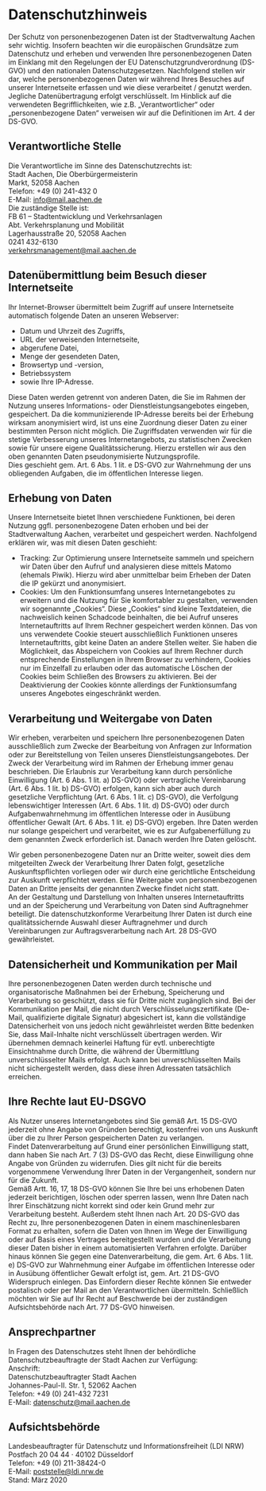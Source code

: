 # Datenschutzhinweis

Der Schutz von personenbezogenen Daten ist der Stadtverwaltung Aachen sehr wichtig. Insofern beachten wir die europäischen Grundsätze zum Datenschutz und erheben und verwenden Ihre personenbezogenen Daten im Einklang mit den Regelungen der EU Datenschutzgrundverordnung (DS-GVO) und den nationalen Datenschutzgesetzen. Nachfolgend stellen wir dar, welche personenbezogenen Daten wir während Ihres Besuches auf unserer Internetseite erfassen und wie diese verarbeitet / genutzt werden. Jegliche Datenübertragung erfolgt verschlüsselt.
Im Hinblick auf die verwendeten Begrifflichkeiten, wie z.B. „Verantwortlicher“ oder „personenbezogene Daten“ verweisen wir auf die Definitionen im Art. 4 der DS-GVO.

## Verantwortliche Stelle

Die Verantwortliche im Sinne des Datenschutzrechts ist:<br />
Stadt Aachen, Die Oberbürgermeisterin<br />
Markt, 52058 Aachen<br />
Telefon: +49 (0) 241-432 0<br />
E-Mail: [info@mail.aachen.de](mailto:info@mail.aachen.de)<br />
Die zuständige Stelle ist:<br />
FB 61 – Stadtentwicklung und Verkehrsanlagen<br />
Abt. Verkehrsplanung und Mobilität<br />
Lagerhausstraße 20, 52058 Aachen<br />
0241 432-6130<br />
[verkehrsmanagement@mail.aachen.de](mailto:verkehrsmanagement@mail.aachen.de)

## Datenübermittlung beim Besuch dieser Internetseite

Ihr Internet-Browser übermittelt beim Zugriff auf unsere Internetseite automatisch folgende Daten an unseren Webserver:

- Datum und Uhrzeit des Zugriffs,
- URL der verweisenden Internetseite,
- abgerufene Datei,
- Menge der gesendeten Daten,
- Browsertyp und -version,
- Betriebssystem
- sowie Ihre IP-Adresse.

Diese Daten werden getrennt von anderen Daten, die Sie im Rahmen der Nutzung unseres Informations- oder Dienstleistungsangebotes eingeben, gespeichert. Da die kommunizierende IP-Adresse bereits bei der Erhebung wirksam anonymisiert wird, ist uns eine Zuordnung dieser Daten zu einer bestimmten Person nicht möglich. Die Zugriffsdaten verwenden wir für die stetige Verbesserung unseres Internetangebots, zu statistischen Zwecken sowie für unsere eigene Qualitätssicherung. Hierzu erstellen wir aus den oben genannten Daten pseudonymisierte Nutzungsprofile.<br />
Dies geschieht gem. Art. 6 Abs. 1 lit. e DS-GVO zur Wahrnehmung der uns obliegenden Aufgaben, die im öffentlichen Interesse liegen.

## Erhebung von Daten

Unsere Internetseite bietet Ihnen verschiedene Funktionen, bei deren Nutzung ggfl. personenbezogene Daten erhoben und bei der Stadtverwaltung Aachen, verarbeitet und gespeichert werden. Nachfolgend erklären wir, was mit diesen Daten geschieht:

- Tracking: Zur Optimierung unsere Internetseite sammeln und speichern wir Daten über den Aufruf und analysieren diese mittels Matomo (ehemals Piwik). Hierzu wird aber unmittelbar beim Erheben der Daten die IP gekürzt und anonymisiert.
- Cookies: Um den Funktionsumfang unseres Internetangebotes zu erweitern und die Nutzung für Sie komfortabler zu gestalten, verwenden wir sogenannte „Cookies“. Diese „Cookies“ sind kleine Textdateien, die nachweislich keinen Schadcode beinhalten, die bei Aufruf unseres Internetauftritts auf Ihrem Rechner gespeichert werden können. Das von uns verwendete Cookie steuert ausschließlich Funktionen unseres Internetauftritts, gibt keine Daten an andere Stellen weiter. Sie haben die Möglichkeit, das Abspeichern von Cookies auf Ihrem Rechner durch entsprechende Einstellungen in Ihrem Browser zu verhindern, Cookies nur im Einzelfall zu erlauben oder das automatische Löschen der Cookies beim Schließen des Browsers zu aktivieren. Bei der Deaktivierung der Cookies könnte allerdings der Funktionsumfang unseres Angebotes eingeschränkt werden.

## Verarbeitung und Weitergabe von Daten

Wir erheben, verarbeiten und speichern Ihre personenbezogenen Daten ausschließlich zum Zwecke der Bearbeitung von Anfragen zur Information oder zur Bereitstellung von Teilen unseres Dienstleistungsangebotes. Der Zweck der Verarbeitung wird im Rahmen der Erhebung immer genau beschrieben. Die Erlaubnis zur Verarbeitung kann durch persönliche Einwilligung (Art. 6 Abs. 1 lit. a) DS-GVO) oder vertragliche Vereinbarung (Art. 6 Abs. 1 lit. b) DS-GVO) erfolgen, kann sich aber auch durch gesetzliche Verpflichtung (Art. 6 Abs. 1 lit. c) DS-GVO), die Verfolgung lebenswichtiger Interessen (Art. 6 Abs. 1 lit. d) DS-GVO) oder durch Aufgabenwahrnehmung im öffentlichen Interesse oder in Ausübung öffentlicher Gewalt (Art. 6 Abs. 1 lit. e) DS-GVO) ergeben. Ihre Daten werden nur solange gespeichert und verarbeitet, wie es zur Aufgabenerfüllung zu dem genannten Zweck erforderlich ist. Danach werden Ihre Daten gelöscht.

Wir geben personenbezogene Daten nur an Dritte weiter, soweit dies dem mitgeteilten Zweck der Verarbeitung Ihrer Daten folgt, gesetzliche Auskunftspflichten vorliegen oder wir durch eine gerichtliche Entscheidung zur Auskunft verpflichtet werden. Eine Weitergabe von personenbezogenen Daten an Dritte jenseits der genannten Zwecke findet nicht statt.<br />
An der Gestaltung und Darstellung von Inhalten unseres Internetauftritts und an der Speicherung und Verarbeitung von Daten sind Auftragnehmer beteiligt. Die datenschutzkonforme Verarbeitung Ihrer Daten ist durch eine qualitätssichernde Auswahl dieser Auftragnehmer und durch Vereinbarungen zur Auftragsverarbeitung nach Art. 28 DS-GVO gewährleistet.

## Datensicherheit und Kommunikation per Mail

Ihre personenbezogenen Daten werden durch technische und organisatorische Maßnahmen bei der Erhebung, Speicherung und Verarbeitung so geschützt, dass sie für Dritte nicht zugänglich sind. Bei der Kommunikation per Mail, die nicht durch Verschlüsselungszertifikate (De-Mail, qualifizierte digitale Signatur) abgesichert ist, kann die vollständige Datensicherheit von uns jedoch nicht gewährleistet werden Bitte bedenken Sie, dass Mail-Inhalte nicht verschlüsselt übertragen werden. Wir übernehmen demnach keinerlei Haftung für evtl. unberechtigte Einsichtnahme durch Dritte, die während der Übermittlung unverschlüsselter Mails erfolgt. Auch kann bei unverschlüsselten Mails nicht sichergestellt werden, dass diese ihren Adressaten tatsächlich erreichen.

## Ihre Rechte laut EU-DSGVO

Als Nutzer unseres Internetangebotes sind Sie gemäß Art. 15 DS-GVO jederzeit ohne Angabe von Gründen berechtigt, kostenfrei von uns Auskunft über die zu Ihrer Person gespeicherten Daten zu verlangen. <br />
Findet Datenverarbeitung auf Grund einer persönlichen Einwilligung statt, dann haben Sie nach Art. 7 (3) DS-GVO das Recht, diese Einwilligung ohne Angabe von Gründen zu widerrufen. Dies gilt nicht für die bereits vorgenommene Verwendung Ihrer Daten in der Vergangenheit, sondern nur für die Zukunft. <br />
Gemäß Artt. 16, 17, 18 DS-GVO können Sie Ihre bei uns erhobenen Daten jederzeit berichtigen, löschen oder sperren lassen, wenn Ihre Daten nach Ihrer Einschätzung nicht korrekt sind oder kein Grund mehr zur Verarbeitung besteht. Außerdem steht Ihnen nach Art. 20 DS-GVO das Recht zu, Ihre personenbezogenen Daten in einem maschinenlesbaren Format zu erhalten, sofern die Daten von Ihnen im Wege der Einwilligung oder auf Basis eines Vertrages bereitgestellt wurden und die Verarbeitung dieser Daten bisher in einem automatisierten Verfahren erfolgte. Darüber hinaus können Sie gegen eine Datenverarbeitung, die gem. Art. 6 Abs. 1 lit. e) DS-GVO zur Wahrnehmung einer Aufgabe im öffentlichen Interesse oder in Ausübung öffentlicher Gewalt erfolgt ist, gem. Art. 21 DS-GVO Widerspruch einlegen. Das Einfordern dieser Rechte können Sie entweder postalisch oder per Mail an den Verantwortlichen übermitteln. Schließlich möchten wir Sie auf Ihr Recht auf Beschwerde bei der zuständigen Aufsichtsbehörde nach Art. 77 DS-GVO hinweisen.

## Ansprechpartner

In Fragen des Datenschutzes steht Ihnen der behördliche Datenschutzbeauftragte der Stadt Aachen zur Verfügung:<br />
Anschrift:<br />
Datenschutzbeauftragter Stadt Aachen<br />
Johannes-Paul-II. Str. 1, 52062 Aachen<br />
Telefon: +49 (0) 241-432 7231<br />
E-Mail: [datenschutz@mail.aachen.de](mailto:datenschutz@mail.aachen.de)

## Aufsichtsbehörde

Landesbeauftragter für Datenschutz und Informationsfreiheit (LDI NRW)<br />
Postfach 20 04 44 · 40102 Düsseldorf<br />
Telefon: +49 (0) 211-38424-0<br />
E-Mail: [poststelle@ldi.nrw.de](mailto:poststelle@ldi.nrw.de) <br />
Stand: März 2020
